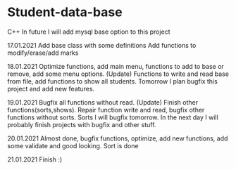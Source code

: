 # Student-data-base
C++ 
In future I will add mysql base option to this project

17.01.2021 Add base class with some definitions  Add functions to modify/erase/add marks

18.01.2021 Optimize functions, add main menu, functions to add to base or remove, add some menu options. (Update) Functions to write and read base from file, add functions to show all students. Tomorrow I plan bugfix this project and add new features.

19.01.2021 Bugfix all functions without read. (Update) Finish other functions(sorts,shows). Repair function write and read, bugfix other functions without sorts. Sorts I will bugfix tomorrow. In the next day I will probably finish projects with bugfix and other stuff.

20.01.2021 Almost done, bugfix functions, optimize, add new functions, add some validate and good looking. Sort is done

21.01.2021 Finish :)
